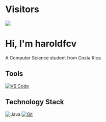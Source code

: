 # Visitors

[![](https://el-psy-congroo-counter.glitch.me/count.svg)](https://glitch.com/~el-psy-congroo-counter)

# Hi, I'm haroldfcv

A Computer Science student from Costa Rica

## Tools

[![VS Code](https://img.shields.io/badge/IDE-VSCode-%23007ACC?style=flat-square&logo=Visual-studio-code)](https://code.visualstudio.com/)

## Technology Stack

![Java](https://img.shields.io/badge/-Java-000?&logo=Java&logoColor=007396)
[![Git](https://img.shields.io/badge/-Git-%23F05032?style=flat-square&logo=git&logoColor=%23ffffff)](https://git-scm.com/)